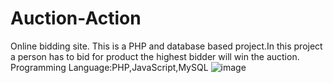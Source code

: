 # Auction-Action
Online bidding site. 
This is a PHP and database based project.In this 
project a person has to bid for product the highest 
bidder will win the auction.
 Programming Language:PHP,JavaScript,MySQL
![image](https://github.com/RahmatullahRony/Auction-Action/assets/154921861/10b78574-44a8-4bde-9c79-df6963ddb3f1)


